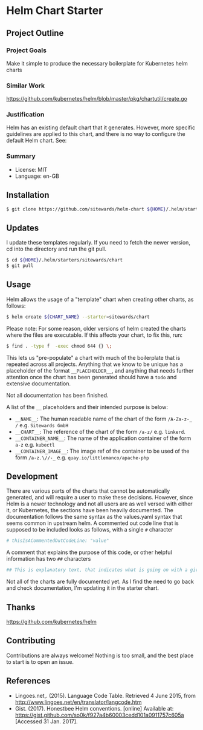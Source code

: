 # Helm Chart Starter

## Project Outline

### Project Goals

Make it simple to produce the necessary boilerplate for Kubernetes helm charts

### Similar Work

https://github.com/kubernetes/helm/blob/master/pkg/chartutil/create.go

### Justification

Helm has an existing default chart that it generates. However, more specific guidelines are applied to this chart,
and there is no way to configure the default Helm chart. See:

### Summary

* License: MIT
* Language: en-GB

## Installation

```bash
$ git clone https://github.com/sitewards/helm-chart ${HOME}/.helm/starters/sitewards/chart
```

## Updates

I update these templates regularly. If you need to fetch the newer version, cd into the directory and run the git pull.

```bash
$ cd ${HOME}/.helm/starters/sitewards/chart
$ git pull
```

## Usage

Helm allows the usage of a "template" chart when creating other charts, as follows:

```bash
$ helm create ${CHART_NAME} --starter=sitewards/chart 
```

Please note: For some reason, older versions of helm created the charts where the files are executable. If this affects your chart, to fix this, run:

```bash
$ find . -type f  -exec chmod 644 {} \;
```

This lets us "pre-populate" a chart with much of the boilerplate that is repeated across all projects. Anything that
we know to be unique has a placeholder of the format `__PLACEHOLDER__`, and anything that needs further attention
once the chart has been generated should have a `todo` and extensive documentation.

Not all documentation has been finished.

A list of the `__` placeholders and their intended purpose is below:

* `__NAME__`: The human readable name of the chart of the form `/A-Za-z-_ /` e.g. `Sitewards GmbH`
* `__CHART__`: The reference of the chart of the form `/a-z/` e.g. `linkerd`.
* `__CONTAINER_NAME__`:  The name of the application container of the form `a-z` e.g. `kubectl`
* `__CONTAINER_IMAGE__`: The image ref of the container to be used of the form `/a-z.\//-_` e.g. `quay.io/littlemanco/apache-php`

## Development

There are various parts of the charts that cannot be automatically generated, and will require a user to make these
decisions. However, since Helm is a newer technology and not all users are as well versed with either it, or Kubernetes,
the sections have been heavily documented. The documentation follows the same syntax as the values.yaml syntax that
seems common in upstream helm. A commented out code line that is supposed to be included looks as follows, with a single
`#` character

```yaml
# thisIsACommentedOutCodeLine: "value"
```

A comment that explains the purpose of this code, or other helpful information has two `##` characters

```yaml
## This is explanatory text, that indicates what is going on with a given line of code.
```

Not all of the charts are fully documented yet. As I find the need to go back and check documentation, I'm updating it
in the starter chart.

## Thanks

https://github.com/kubernetes/helm

## Contributing

Contributions are always welcome! Nothing is too small, and the best place to start is to open an issue.

## References

- Lingoes.net,. (2015). Language Code Table. Retrieved 4 June 2015, from http://www.lingoes.net/en/translator/langcode.htm
- Gist. (2017). Honestbee Helm conventions. [online] Available at: https://gist.github.com/so0k/f927a4b60003cedd101a0911757c605a [Accessed 31 Jan. 2017].
